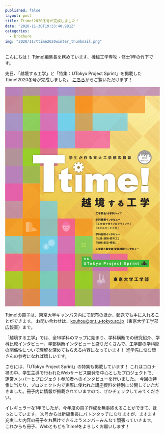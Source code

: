 ```yaml
---
published: false
layout: post
title: Ttime!2020冬号が完成しました！
date: "2020-11-30T19:33:40.981Z"
categories:
  - brochure
img: "2020/11/ttime2020winter_thumbnail.png"
---
```



こんにちは！
Ttime!編集長を務めています、機械工学専攻・修士1年の竹下です。

先日、「越境する工学」と「特集：UTokyo Project Sprint」を掲載したTtime!2020冬号が完成しました。
[こちら](https://www.t.u-tokyo.ac.jp/shared/public_relations/data/setcmm_20160725181747287435428723_558043.pdf)からご覧いただけます！


[![Image](/assets/images/2020/11/ttime2020winter.png)](https://www.t.u-tokyo.ac.jp/shared/public_relations/data/setcmm_20160725181747287435428723_558043.pdf)


Ttime!の冊子は、東京大学キャンパス内にて配布のほか、郵送でも手に入れることができます。
お問い合わせは、[kouhou@pr.t.u-tokyo.ac.jp](kouhou@pr.t.u-tokyo.ac.jp)（東京大学工学部広報室）まで。


「越境する工学」では、全16学科のマップに始まり、学科横断での研究紹介、学科比較インタビュー、学部横断インタビューと盛りだくさんで、工学部の学科間の関係性について理解を深めてもらえる内容になっています！
進学先に悩む皆さんの参考になれば嬉しいです。


さらには、「UTokyo Project Sprint」の特集も掲載しています！
これはコロナ禍の中、学生主導で行われたWebサービス開発を中心としたプロジェクトで、運営メンバーとプロジェクト参加者へのインタビューを行いました。
今回の特集に当たり、プロジェクト内で実際に使われた講座資料を特別に公開していただきました。冊子内に情報が掲載されていますので、ぜひチェックしてみてください。


イレギュラーな1年でしたが、今年度の冊子作成を無事終えることができて、ほっとしています。
次号からは新編集長にバトンタッチになりますが、ますます充実した内容の冊子をお届けできるようメンバーみんなで頑張っていきます。
これからも冊子、WebともどもTtime!をよろしくお願いします！
